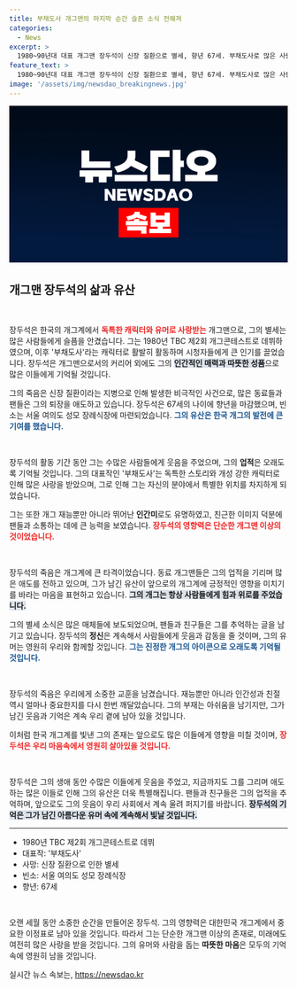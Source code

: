 ```yaml
---
title: 부채도사 개그맨의 마지막 순간 슬픈 소식 전해져
categories:
  - News
excerpt: >
  1980~90년대 대표 개그맨 장두석이 신장 질환으로 별세, 향년 67세. 부채도사로 많은 사랑을 받았던 그의 유산을 기립니다.
feature_text: >
  1980~90년대 대표 개그맨 장두석이 신장 질환으로 별세, 향년 67세. 부채도사로 많은 사랑을 받았던 그의 유산을 기립니다.
image: '/assets/img/newsdao_breakingnews.jpg'
---
```


<p><img src="/assets/img/newsdao_breakingnews.jpg" alt="ontimetimes 속보" /></p>

<h2 data-ke-size="size26">개그맨 장두석의 삶과 유산</h2>

<p data-ke-size="size16">&nbsp;</p>

<p>장두석은 한국의 개그계에서 <b><span style="color: #ee2323;">독특한 캐릭터와 유머로 사랑받는</span></b> 개그맨으로, 그의 별세는 많은 사람들에게 슬픔을 안겼습니다. 그는 1980년 TBC 제2회 개그콘테스트로 데뷔하였으며, 이후 '부채도사'라는 캐릭터로 활발히 활동하며 시청자들에게 큰 인기를 끌었습니다. 장두석은 개그맨으로서의 커리어 외에도 그의 <b><span style="background-color: #21538527;">인간적인 매력과 따뜻한 성품</span></b>으로 많은 이들에게 기억될 것입니다. </p>

<p>그의 죽음은 신장 질환이라는 지병으로 인해 발생한 비극적인 사건으로, 많은 동료들과 팬들은 그의 퇴장을 애도하고 있습니다. 장두석은 67세의 나이에 향년을 마감했으며, 빈소는 서울 여의도 성모 장례식장에 마련되었습니다. <b><span style="color: #1a5490;">그의 유산은 한국 개그의 발전에 큰 기여를 했습니다.</span></b></p>

<p data-ke-size="size16">&nbsp;</p>

<p>장두석의 활동 기간 동안 그는 수많은 사람들에게 웃음을 주었으며, 그의 <b>업적</b>은 오래도록 기억될 것입니다. 그의 대표작인 '부채도사'는 독특한 스토리와 개성 강한 캐릭터로 인해 많은 사랑을 받았으며, 그로 인해 그는 자신의 분야에서 특별한 위치를 차지하게 되었습니다. </p>

<p>그는 또한 개그 재능뿐만 아니라 뛰어난 <b>인간미</b>로도 유명하였고, 친근한 이미지 덕분에 팬들과 소통하는 데에 큰 능력을 보였습니다. <b><span style="color: #ee2323;">장두석의 영향력은 단순한 개그맨 이상의 것이었습니다.</span></b> </p>

<p data-ke-size="size16">&nbsp;</p>

<p>장두석의 죽음은 개그계에 큰 타격이었습니다. 동료 개그맨들은 그의 업적을 기리며 많은 애도를 전하고 있으며, 그가 남긴 유산이 앞으로의 개그계에 긍정적인 영향을 미치기를 바라는 마음을 표현하고 있습니다. <b><span style="background-color: #21538527;">그의 개그는 항상 사람들에게 힘과 위로를 주었습니다.</span></b> </p>

<p>그의 별세 소식은 많은 매체들에 보도되었으며, 팬들과 친구들은 그를 추억하는 글을 남기고 있습니다. 장두석의 <b>정신</b>은 계속해서 사람들에게 웃음과 감동을 줄 것이며, 그의 유머는 영원히 우리와 함께할 것입니다. <b><span style="color: #1a5490;">그는 진정한 개그의 아이콘으로 오래도록 기억될 것입니다.</span></b></p>

<p data-ke-size="size16">&nbsp;</p>

<p>장두석의 죽음은 우리에게 소중한 교훈을 남겼습니다. 재능뿐만 아니라 인간성과 친절 역시 얼마나 중요한지를 다시 한번 깨달았습니다. 그의 부재는 아쉬움을 남기지만, 그가 남긴 웃음과 기억은 계속 우리 곁에 남아 있을 것입니다. </p>

<p>이처럼 한국 개그계를 빛낸 그의 존재는 앞으로도 많은 이들에게 영향을 미칠 것이며, <b><span style="color: #ee2323;">장두석은 우리 마음속에서 영원히 살아있을 것입니다.</span></b> </p>

<p data-ke-size="size16">&nbsp;</p>

<p>장두석은 그의 생애 동안 수많은 이들에게 웃음을 주었고, 지금까지도 그를 그리며 애도하는 많은 이들로 인해 그의 유산은 더욱 특별해집니다. 팬들과 친구들은 그의 업적을 추억하며, 앞으로도 그의 웃음이 우리 사회에서 계속 울려 퍼지기를 바랍니다. <b><span style="background-color: #21538527;">장두석의 기억은 그가 남긴 아름다운 유머 속에 계속해서 빛날 것입니다.</span></b></p>

<hr>

<ul>
    <li>1980년 TBC 제2회 개그콘테스트로 데뷔</li>
    <li>대표작: '부채도사'</li>
    <li>사망: 신장 질환으로 인한 별세</li>
    <li>빈소: 서울 여의도 성모 장례식장</li>
    <li>향년: 67세</li>
</ul>

<p data-ke-size="size16">&nbsp;</p>

<p>오랜 세월 동안 소중한 순간을 만들어온 장두석. 그의 영향력은 대한민국 개그계에서 중요한 이정표로 남아 있을 것입니다. 따라서 그는 단순한 개그맨 이상의 존재로, 미래에도 여전히 많은 사랑을 받을 것입니다. 그의 유머와 사람을 돕는 <b>따뜻한 마음</b>은 모두의 기억 속에 영원히 남을 것입니다. </p>
실시간 뉴스 속보는, <a href="https://newsdao.kr" rel="dofollow">https://newsdao.kr</a>


